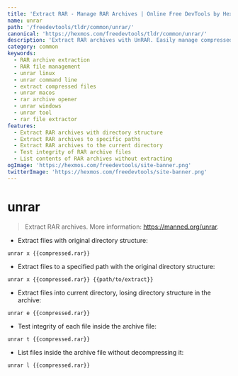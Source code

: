 ```yaml
---
title: 'Extract RAR - Manage RAR Archives | Online Free DevTools by Hexmos'
name: unrar
path: '/freedevtools/tldr/common/unrar/'
canonical: 'https://hexmos.com/freedevtools/tldr/common/unrar/'
description: 'Extract RAR archives with UnRAR. Easily manage compressed files and access their contents efficiently. Free online tool, no registration required.'
category: common
keywords:
  - RAR archive extraction
  - RAR file management
  - unrar linux
  - unrar command line
  - extract compressed files
  - unrar macos
  - rar archive opener
  - unrar windows
  - unrar tool
  - rar file extractor
features:
  - Extract RAR archives with directory structure
  - Extract RAR archives to specific paths
  - Extract RAR archives to the current directory
  - Test integrity of RAR archive files
  - List contents of RAR archives without extracting
ogImage: 'https://hexmos.com/freedevtools/site-banner.png'
twitterImage: 'https://hexmos.com/freedevtools/site-banner.png'
---
```


# unrar

> Extract RAR archives.
> More information: <https://manned.org/unrar>.

- Extract files with original directory structure:

`unrar x {{compressed.rar}}`

- Extract files to a specified path with the original directory structure:

`unrar x {{compressed.rar}} {{path/to/extract}}`

- Extract files into current directory, losing directory structure in the archive:

`unrar e {{compressed.rar}}`

- Test integrity of each file inside the archive file:

`unrar t {{compressed.rar}}`

- List files inside the archive file without decompressing it:

`unrar l {{compressed.rar}}`

